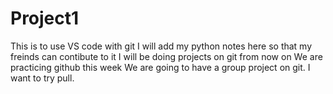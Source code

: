 # Project1
This is to use VS code with git
I will add my python notes here so that my freinds can contibute to it 
I will be doing projects on git from now on 
We are practicing github this week 
We are going to have a group project on git. 
I want to try pull.